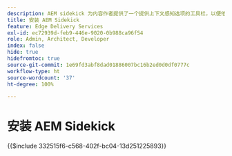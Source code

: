 ```yaml
---
description: ​​AEM sidekick 为内容作者提供了一个提供上下文感知选项的工具栏，以便他们可以直接从您网站的页面编辑、预览和发布其内容。
title: 安装 AEM Sidekick
feature: Edge Delivery Services
exl-id: ec72939d-feb9-446e-9020-0b988ca96f54
role: Admin, Architect, Developer
index: false
hide: true
hidefromtoc: true
source-git-commit: 1e69fd3abf8dad01886007bc16b2ed0d0df0777c
workflow-type: ht
source-wordcount: '37'
ht-degree: 100%

---
```


# 安装 AEM Sidekick

{{$include 332515f6-c568-402f-bc04-13d251225893}}
